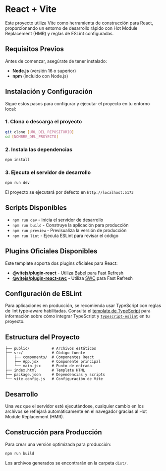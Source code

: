 # React + Vite

Este proyecto utiliza Vite como herramienta de construcción para React, proporcionando un entorno de desarrollo rápido con Hot Module Replacement (HMR) y reglas de ESLint configuradas.

## Requisitos Previos

Antes de comenzar, asegúrate de tener instalado:

- **Node.js** (versión 16 o superior)
- **npm** (incluido con Node.js)

## Instalación y Configuración

Sigue estos pasos para configurar y ejecutar el proyecto en tu entorno local:

### 1. Clona o descarga el proyecto

```bash
git clone [URL_DEL_REPOSITORIO]
cd [NOMBRE_DEL_PROYECTO]
```

### 2. Instala las dependencias

```bash
npm install
```

### 3. Ejecuta el servidor de desarrollo

```bash
npm run dev
```

El proyecto se ejecutará por defecto en `http://localhost:5173`

## Scripts Disponibles

- `npm run dev` - Inicia el servidor de desarrollo
- `npm run build` - Construye la aplicación para producción
- `npm run preview` - Previsualiza la versión de producción
- `npm run lint` - Ejecuta ESLint para revisar el código

## Plugins Oficiales Disponibles

Este template soporta dos plugins oficiales para React:

- **[@vitejs/plugin-react](https://github.com/vitejs/vite-plugin-react/blob/main/packages/plugin-react)** - Utiliza [Babel](https://babeljs.io/) para Fast Refresh
- **[@vitejs/plugin-react-swc](https://github.com/vitejs/vite-plugin-react/blob/main/packages/plugin-react-swc)** - Utiliza [SWC](https://swc.rs/) para Fast Refresh

## Configuración de ESLint

Para aplicaciones en producción, se recomienda usar TypeScript con reglas de lint type-aware habilitadas. Consulta el [template de TypeScript](https://github.com/vitejs/vite/tree/main/packages/create-vite/template-react-ts) para información sobre cómo integrar TypeScript y [`typescript-eslint`](https://typescript-eslint.io) en tu proyecto.

## Estructura del Proyecto

```
├── public/          # Archivos estáticos
├── src/             # Código fuente
│   ├── components/  # Componentes React
│   ├── App.jsx      # Componente principal
│   └── main.jsx     # Punto de entrada
├── index.html       # Template HTML
├── package.json     # Dependencias y scripts
└── vite.config.js   # Configuración de Vite
```

## Desarrollo

Una vez que el servidor esté ejecutándose, cualquier cambio en los archivos se reflejará automáticamente en el navegador gracias al Hot Module Replacement (HMR).

## Construcción para Producción

Para crear una versión optimizada para producción:

```bash
npm run build
```

Los archivos generados se encontrarán en la carpeta `dist/`.
